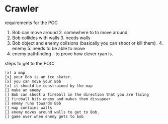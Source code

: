 # Crawler
requirements for the POC
1. Bob can move around
   2. somewhere to to move around
2. Bob collides with walls
   3. needs walls
3. Bob object and enemy collsions (basically you can shoot or kill them)_
   4. enemy
   5. needs to be able to move
4. enemy pathfinding - to prove how clever ryan is.


steps to get to the POC:
```
[x] a map
[x] your Bob is an ice skater.
[x] you can move your Bob
[x] it should be constrained by the map
[] make an enemy 
[] Bob can shoot a fireball in the direction that you are facing
[] fireball hits enemy and makes them dissapear
[] enemy runs towards Bob
[] map contains walls
[] enemy moves around walls to get to Bob.
[] game over when enemy gets to bob 
```
